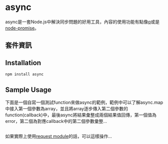 async
====

async是一套Node.js中解決同步問題的好用工具，內容的使用功能有點像[q](/md/q.md)或是[node-promise](/md/node-promise.md)。

## 套件資訊

<div class="pkginfo" data-module-name="async" data-show="version,dependencies"></div>

## Installation

```
npm install async 
```

## Sample Usage

下面是一個自寫一個測試function來做async的範例，範例中可以了解async.map中接入第一個參數為array，並且將array逐步傳入第二個參數的function(callback)中，最後async將結果彙整成兩個結果值回傳，第一個值為error，第二個為對應callback中的第二個參數彙整...

<pre class="code" data-js="async/sample01.js"></pre>

如果實際上使用[request module](/md/request.md)的話，可以這樣操作...

<pre class="code" data-js="async/sample02.js"></pre>


